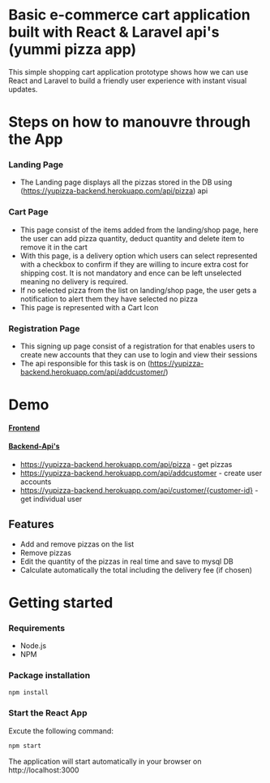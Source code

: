 # Basic e-commerce cart application built with React & Laravel api's (yummi pizza app)

This simple shopping cart application prototype shows how we can use React and Laravel to build a friendly user experience with instant visual updates.

# Steps on how to manouvre through the App

### Landing Page
* The Landing page displays all the pizzas stored in the DB using (https://yupizza-backend.herokuapp.com/api/pizza) api

### Cart Page
* This page consist of the items added from the landing/shop page, here the user can add pizza quantity, deduct quantity and delete item to remove  it in the cart
* With this page, is a delivery option which users can select represented with a checkbox to confirm if they are willing to incure extra cost for shipping cost. It is not mandatory and ence can be left unselected meaning no delivery is required.
* If no selected pizza from the list on landing/shop page, the user gets a notification to alert them they have selected no pizza
* This page is represented with a Cart Icon

### Registration Page
* This signing up page consist of a registration for that enables users to create new accounts that they can use to login and view their sessions
* The api responsible for this task is on (https://yupizza-backend.herokuapp.com/api/addcustomer/)

# Demo

#### [Frontend](https://yummi-unchained.herokuapp.com/)
#### [Backend-Api's](https://yupizza-backend.herokuapp.com/)

* https://yupizza-backend.herokuapp.com/api/pizza - get pizzas
* https://yupizza-backend.herokuapp.com/api/addcustomer - create user accounts
* https://yupizza-backend.herokuapp.com/api/customer/{customer-id} - get individual user

## Features
* Add and remove pizzas on the list 
* Remove pizzas
* Edit the quantity of the pizzas in real time and save to mysql DB
* Calculate automatically the total including the delivery fee (if chosen)

# Getting started
### Requirements

* Node.js
* NPM

### Package installation
```bash
npm install
```
 ### Start the React App
 Excute the following command: 
```bash
npm start
```
The application will start automatically in your browser on http://localhost:3000




